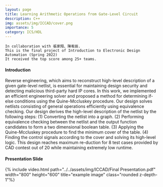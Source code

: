 ```yaml
---
layout: page
title: Learning Arithmetic Operations from Gate-Level Circuit
description: C++
img: assets/img/ICCAD/cover.png
importance: 5
category: ICS/HDL
---
```


    In collaboration with 張家翔、陳宥辰. 
    This is the final project of Introduction to Electronic Design Automation (Spring 2022)
    It received the top score among 25+ teams.


<h4><strong>Introduction</strong></h4>
Reverse engineering, which aims to reconstruct high-level description of a given gate-level netlist, is essential for maintaining design security and detecting malicious third-party hard IP cores. In this work, we implemented an efficient engineering solver and proposed a method for determining if-else conditions using the Quine-Mccluskey procedure. Our design solves netlists consisting of general operations efficiently using equivalence checking. Our design derives the high-level description of the netlist by the following steps: (1) Converting the netlist into a graph. (2) Performing equivalence checking between the netlist and the output function candidates to form a two dimensional boolean table. (3) Applying the Quine-Mccluskey procedure to find the minimum cover of the table. (4) Finding the control signals according to the cover and solving its high-level logic. This design reaches maximum re-duction for 8 test cases provided by CAD contest out of 20 while maintaining extremely low runtime.

<h4><strong>Presentation Slide</strong></h4>
<div class="row">
    <div class="col-sm mt-3 mt-md-0">
        <!-- <embed src="../../assets/img/FPGA/Final Project Demo.pdf" type="application/pdf" width="100%" height="600px" /> -->
        {% include video.html path="../../assets/img/ICCAD/Final Presentation.pdf" width="800" height="600" title="example image" class="rounded z-depth-1"%}
    </div>
</div>